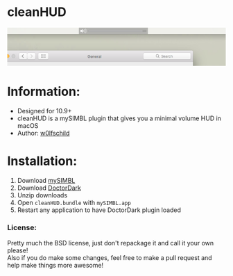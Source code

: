 # cleanHUD

![preview](preview.png) 

# Information:

- Designed for 10.9+   
- cleanHUD is a mySIMBL plugin that gives you a minimal volume HUD in macOS   
- Author: [w0lfschild](https://github.com/w0lfschild)

# Installation:

1. Download [mySIMBL](https://github.com/w0lfschild/app_updates/raw/master/mySIMBL/mySIMBL_master.zip)
2. Download [DoctorDark](https://github.com/w0lfschild/cleanHUD/raw/master/build/cleanHUD.zip)
3. Unzip downloads
4. Open `cleanHUD.bundle` with `mySIMBL.app`
5. Restart any application to have DoctorDark plugin loaded

### License:
Pretty much the BSD license, just don't repackage it and call it your own please!    
Also if you do make some changes, feel free to make a pull request and help make things more awesome!
